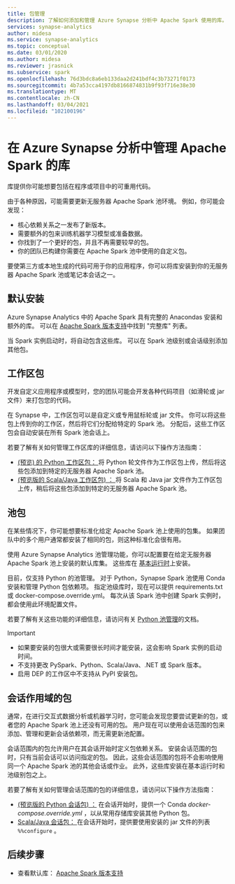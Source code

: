 ```yaml
---
title: 包管理
description: 了解如何添加和管理 Azure Synapse 分析中 Apache Spark 使用的库。
services: synapse-analytics
author: midesa
ms.service: synapse-analytics
ms.topic: conceptual
ms.date: 03/01/2020
ms.author: midesa
ms.reviewer: jrasnick
ms.subservice: spark
ms.openlocfilehash: 76d3bdc8a6eb133daa2d241bdf4c3b73271f0173
ms.sourcegitcommit: 4b7a53cca4197db8166874831b9f93f716e38e30
ms.translationtype: MT
ms.contentlocale: zh-CN
ms.lasthandoff: 03/04/2021
ms.locfileid: "102100196"
---
```

# <a name="manage-libraries-for-apache-spark-in-azure-synapse-analytics"></a>在 Azure Synapse 分析中管理 Apache Spark 的库
库提供你可能想要包括在程序或项目中的可重用代码。 

由于各种原因，可能需要更新无服务器 Apache Spark 池环境。 例如，你可能会发现：
- 核心依赖关系之一发布了新版本。
- 需要额外的包来训练机器学习模型或准备数据。
- 你找到了一个更好的包，并且不再需要较早的包。
- 你的团队已构建你需要在 Apache Spark 池中使用的自定义包。

要使第三方或本地生成的代码可用于你的应用程序，你可以将库安装到你的无服务器 Apache Spark 池或笔记本会话之一。
  
## <a name="default-installation"></a>默认安装
Azure Synapse Analytics 中的 Apache Spark 具有完整的 Anacondas 安装和额外的库。 可以在 [Apache Spark 版本支持](apache-spark-version-support.md)中找到 "完整库" 列表。 

当 Spark 实例启动时，将自动包含这些库。 可以在 Spark 池级别或会话级别添加其他包。

## <a name="workspace-packages"></a>工作区包
开发自定义应用程序或模型时，您的团队可能会开发各种代码项目（如滑轮或 jar 文件）来打包您的代码。 

在 Synapse 中，工作区包可以是自定义或专用鼠标轮或 jar 文件。 你可以将这些包上传到你的工作区，然后将它们分配给特定的 Spark 池。 分配后，这些工作区包会自动安装在所有 Spark 池会话上。

若要了解有关如何管理工作区库的详细信息，请访问以下操作方法指南：
- [ (预览) 的 Python 工作区包： ](./apache-spark-manage-python-packages.md#install-wheel-files) 将 Python 轮文件作为工作区包上传，然后将这些包添加到特定的无服务器 Apache Spark 池。
- [ (预览版的 Scala/Java 工作区包) ： ](./apache-spark-manage-scala-packages.md#workspace-packages) 将 Scala 和 Java jar 文件作为工作区包上传，稍后将这些包添加到特定的无服务器 Apache Spark 池。

## <a name="pool-packages"></a>池包
在某些情况下，你可能想要标准化给定 Apache Spark 池上使用的包集。 如果团队中的多个用户通常都安装了相同的包，则这种标准化会很有用。 

使用 Azure Synapse Analytics 池管理功能，你可以配置要在给定无服务器 Apache Spark 池上安装的默认库集。 这些库在 [基本运行时](./apache-spark-version-support.md)上安装。 

目前，仅支持 Python 的池管理。 对于 Python，Synapse Spark 池使用 Conda 安装和管理 Python 包依赖项。 指定池级库时，现在可以提供 requirements.txt 或 docker-compose.override.yml。 每次从该 Spark 池中创建 Spark 实例时，都会使用此环境配置文件。 

若要了解有关这些功能的详细信息，请访问有关 [Python 池管理](./apache-spark-manage-python-packages.md#pool-libraries)的文档。

> [!IMPORTANT]
> - 如果要安装的包很大或需要很长时间才能安装，这会影响 Spark 实例的启动时间。
> - 不支持更改 PySpark、Python、Scala/Java、.NET 或 Spark 版本。
> - 启用 DEP 的工作区中不支持从 PyPI 安装包。

## <a name="session-scoped-packages"></a>会话作用域的包
通常，在进行交互式数据分析或机器学习时，您可能会发现您要尝试更新的包，或者您的 Apache Spark 池上还没有可用的包。 用户现在可以使用会话范围的包来添加、管理和更新会话依赖项，而无需更新池配置。

会话范围内的包允许用户在其会话开始时定义包依赖关系。 安装会话范围的包时，只有当前会话可以访问指定的包。 因此，这些会话范围的包将不会影响使用同一个 Apache Spark 池的其他会话或作业。 此外，这些库安装在基本运行时和池级别包之上。 

若要了解有关如何管理会话范围的包的详细信息，请访问以下操作方法指南：
- [ (预览版的 Python 会话包) ：](./apache-spark-manage-python-packages.md) 在会话开始时，提供一个 Conda *docker-compose.override.yml* ，以从常用存储库安装其他 Python 包。 
- [Scala/Java 会话包： ](./apache-spark-manage-scala-packages.md) 在会话开始时，提供要使用安装的 jar 文件的列表 ```%%configure``` 。

## <a name="next-steps"></a>后续步骤
- 查看默认库： [Apache Spark 版本支持](apache-spark-version-support.md)

